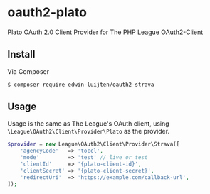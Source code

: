 # oauth2-plato
Plato OAuth 2.0 Client Provider for The PHP League OAuth2-Client


## Install

Via Composer

``` bash
$ composer require edwin-luijten/oauth2-strava
```


## Usage

Usage is the same as The League's OAuth client, using `\League\OAuth2\Client\Provider\Plato` as the provider.

``` php
$provider = new League\OAuth2\Client\Provider\Strava([
    'agencyCode'   => 'toccl',
    'mode'         => 'test' // live or test
    'clientId'     => '{plato-client-id}',
    'clientSecret' => '{plato-client-secret}',
    'redirectUri'  => 'https://example.com/callback-url',
]);
